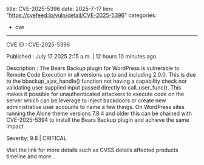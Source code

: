  
title: CVE-2025-5396
date: 2025-7-17
lien: "https://cvefeed.io/vuln/detail/CVE-2025-5396"
categories:
  - cve
---

CVE ID : CVE-2025-5396

Published :  July 17
2025
2:15 a.m. | 12 hours
10 minutes ago

Description : The Bears Backup plugin for WordPress is vulnerable to Remote Code Execution in all versions up to
and including
2.0.0. This is due to the bbackup_ajax_handle() function not having a capability check
nor validating user supplied input passed directly to call_user_func(). This makes it possible for unauthenticated attackers to execute code on the server which can be leverage to inject backdoors or create new administrative user accounts to name a few things. On WordPress sites running the Alone theme versions 7.8.4 and older
this can be chained with CVE-2025-5394 to install the Bears Backup plugin and achieve the same impact.

Severity: 9.8 | CRITICAL

Visit the link for more details
such as CVSS details
affected products
timeline
and more...
